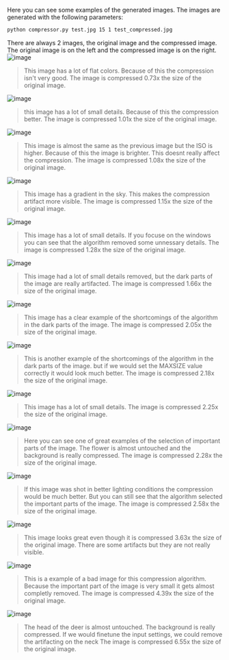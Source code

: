 Here you can see some examples of the generated images. The images are generated with the following parameters:
```bash
python compressor.py test.jpg 15 1 test_compressed.jpg
```
There are always 2 images, the original image and the compressed image. The original image is on the left and the compressed image is on the right.
![image](showcase/0.73artificial.png)
>  This image has a lot of flat colors. Because of this the compression isn't very good. The image is compressed 0.73x the size of the original image.

![image](showcase/1.01leaves_iso_200.png)
> this image has a lot of small details. Because of this the compression better. The image is compressed 1.01x the size of the original image.

![image](showcase/1.08leaves_iso_1600.png)

> This image is almost the same as the previous image but the ISO is higher. Because of this the image is brighter. This doesnt really affect the compression. The image is compressed 1.08x the size of the original image.

![image](showcase/1.15bridge.png)

> This image has a gradient in the sky. This makes the compression artifact more visible. The image is compressed 1.15x the size of the original image.

![image](showcase/1.28big_building.png)

> This image has a lot of small details. If you focuse on the windows you can see that the algorithm removed some unnessary details. The image is compressed 1.28x the size of the original image.

![image](showcase/1.66big_tree.png)

> This image had a lot of small details removed, but the dark parts of the image are really artifacted. The image is compressed 1.66x the size of the original image.

![image](showcase/2.05cathedral.png)
> This image has a clear example of the shortcomings of the algorithm in the dark parts of the image. The image is compressed 2.05x the size of the original image.

![image](showcase/2.18nightshot_iso_100.png)
> This is another example of the shortcomings of the algorithm in the dark parts of the image. but if we would set the MAXSIZE value correctly it would look much better. The image is compressed 2.18x the size of the original image.

![image](showcase/2.25fireworks.png)
> This image has a lot of small details. The image is compressed 2.25x the size of the original image.

![image](showcase/2.28flower_foveon.png)
> Here you can see one of great examples of the selection of important parts of the image. The flower is almost untouched and the background is really compressed. The image is compressed 2.28x the size of the original image.

![image](showcase/2.58hdr.png)
> If this image was shot in better lighting conditions the compression would be much better. But you can still see that the algorithm selected the important parts of the image. The image is compressed 2.58x the size of the original image.

![image](showcase/3.63nightshot_iso_1600.png)
> This image looks great even though it is compressed 3.63x the size of the original image. There are some artifacts but they are not really visible.

![image](showcase/4.39spider_web.png)
> This is a example of a bad image for this compression algorithm. Because the important part of the image is very small it gets almost completly removed. The image is compressed 4.39x the size of the original image.

![image](showcase/6.55deer.png)
> The head of the deer is almost untouched. The background is really compressed. If we would finetune the input settings, we could remove the artifacting on the neck The image is compressed 6.55x the size of the original image.